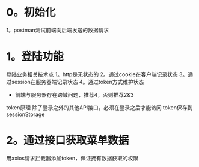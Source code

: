 # 0。初始化
1。postman测试前端向后端发送的数据请求
# 1。登陆功能

登陆业务相关技术点
1。http是无状态的
2。通过cookie在客户端记录状态
3。通过session在服务器端记录状态
4。通过token方式维护状态
- 前端与服务器存在跨域问题，推荐4，否则推荐2&3


token原理
除了登录之外的其他API接口，必须在登录之后才能访问
token保存到sessionStorage

# 2。通过接口获取菜单数据
用axios请求拦截器添加token，保证拥有数据获取的权限
